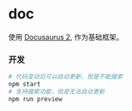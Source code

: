 # doc

使用 [Docusaurus 2](https://docusaurus.io/), 作为基础框架。

### 开发

```sh
# 代码变动后可以自动更新，但是不能搜索
npm start
# 支持搜索功能，但是无法自动更新
npm run preview
```

